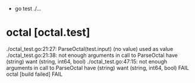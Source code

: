 + go test ./...
# octal [octal.test]
./octal_test.go:21:27: ParseOctal(test.input) (no value) used as value
./octal_test.go:21:38: not enough arguments in call to ParseOctal
	have (string)
	want (string, int64, bool)
./octal_test.go:47:15: not enough arguments in call to ParseOctal
	have (string)
	want (string, int64, bool)
FAIL	octal [build failed]
FAIL
